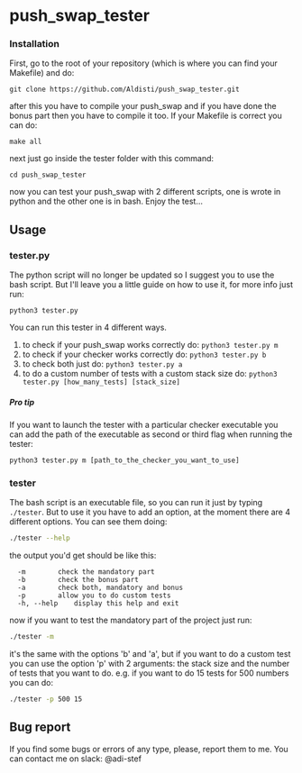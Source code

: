 # push_swap_tester

### Installation

First, go to the root of your repository (which is where you can find your
Makefile) and do:

```git clone https://github.com/Aldisti/push_swap_tester.git```

after this you have to compile your push_swap and if you have done the bonus
part then you have to compile it too. If your Makefile is correct you can do:

```make all```

next just go inside the tester folder with this command:

```cd push_swap_tester```

now you can test your push_swap with 2 different scripts, one is wrote in
python and the other one is in bash. Enjoy the test...

## Usage

### tester.py

The python script will no longer be updated so I suggest you to use the bash
script. But I'll leave you a little guide on how to use it, for more info
just run:

```python3 tester.py```

You can run this tester in 4 different ways.
1) to check if your push_swap works correctly do:
```python3 tester.py m```
2) to check if your checker works correctly do:
```python3 tester.py b```
3) to check both just do:
```python3 tester.py a```
4) to do a custom number of tests with a custom stack size do:
```python3 tester.py [how_many_tests] [stack_size]```

##### Pro tip

If you want to launch the tester with a particular checker executable you can
add the path of the executable as second or third flag when running the tester:

```python3 tester.py m [path_to_the_checker_you_want_to_use]```

### tester

The bash script is an executable file, so you can run it just by typing
```./tester```. But to use it you have to add an option, at the moment there
are 4 different options. You can see them doing:

```bash
./tester --help
```

the output you'd get should be like this:
```
  -m		check the mandatory part
  -b		check the bonus part
  -a		check both, mandatory and bonus
  -p		allow you to do custom tests
  -h, --help	display this help and exit
```

now if you want to test the mandatory part of the project just run:
```bash
./tester -m
```

it's the same with the options 'b' and 'a', but if you want to do a custom test
you can use the option 'p' with 2 arguments: the stack size and the number of
tests that you want to do. e.g. if you want to do 15 tests for 500 numbers you
can do:

```bash
./tester -p 500 15
```

## Bug report

If you find some bugs or errors of any type, please, report them to me. You can
contact me on slack: @adi-stef